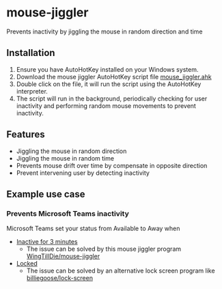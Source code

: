 # mouse-jiggler
Prevents inactivity by jiggling the mouse in random direction and time

## Installation
1. Ensure you have AutoHotKey installed on your Windows system.
2. Download the mouse jiggler AutoHotKey script file [mouse_jiggler.ahk](mouse_jiggler.ahk)
3. Double click on the file, it will run the script using the AutoHotKey interpreter.
4. The script will run in the background, periodically checking for user inactivity and performing random mouse movements to prevent inactivity.

## Features
* Jiggling the mouse in random direction
* Jiggling the mouse in random time
* Prevents mouse drift over time by compensate in opposite direction
* Prevent intervening user by detecting inactivity

## Example use case
### Prevents Microsoft Teams inactivity
Microsoft Teams set your status from Available to Away when
* [Inactive for 3 minutes](https://support.microsoft.com/en-us/office/first-things-to-know-about-notifications-in-microsoft-teams-abb62c60-3d15-4968-b86a-42fea9c22cf4)
    * The issue can be solved by this mouse jiggler program [WingTillDie/mouse-jiggler](https://github.com/WingTillDie/mouse-jiggler)
* [Locked](https://support.microsoft.com/en-gb/office/change-your-status-in-microsoft-teams-ce36ed14-6bc9-4775-a33e-6629ba4ff78e
)
    * The issue can be solved by an alternative lock screen program like [billiegoose/lock-screen](https://github.com/billiegoose/lock-screen)
